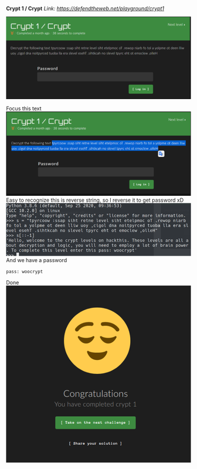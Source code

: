 **Crypt 1 / Crypt**
*Link: https://defendtheweb.net/playground/crypt1*

![](/defendtheweb.net/Crypt1/1.png)

Focus this text
![](/defendtheweb.net/Crypt1/2.png)\
Easy to recognize this is reverse string, so I reverse it to get password xD
![](/defendtheweb.net/Crypt1/res.png)\
And we have a password
~~~
pass: woocrypt
~~~
Done\
![](/defendtheweb.net/Crypt1/d.png)